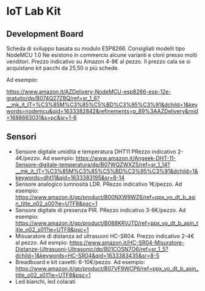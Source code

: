 # IoT Lab Kit

## Development Board
Scheda di sviluppo basata su modulo ESP8266. Consigliati modelli tipo NodeMCU 1.0 Ne esistono in commercio alcune varianti e cloni presso molti venditori.
Prezzo indicativo su Amazon 4-8€ al pezzo. Il prezzo cala se si acquistano kit pacchi da 25,50 o più schede.

Ad esempio:

https://www.amazon.it/AZDelivery-NodeMCU-esp8266-esp-12e-gratuito/dp/B074Q27ZBQ/ref=sr_1_6?__mk_it_IT=%C3%85M%C3%85%C5%BD%C3%95%C3%91&dchild=1&keywords=nodemcu&qid=1633382842&refinements=p_89%3AAZDelivery&rnid=1688663031&s=pc&sr=1-6

## Sensori

- Sensore digitale umidità e temperatura DHT11 PRezzo indicativo 2-4€/pezzo. Ad esempio: https://www.amazon.it/Angeek-DHT-11-Sensore-digitale-temperatura/dp/B07WQZWXZ5/ref=sr_1_14?__mk_it_IT=%C3%85M%C3%85%C5%BD%C3%95%C3%91&dchild=1&keywords=dht11&qid=1633383195&sr=8-14
- Sensore analogico lumnosità LDR. PRezzo indicativo 1€/pezzo. Ad esempio: https://www.amazon.it/gp/product/B00NXW9WZ6/ref=ppx_yo_dt_b_asin_title_o02_s00?ie=UTF8&psc=1
- Sensore digitale di presenza PIR. PRezzo indicativo 3-6€/pezzo. Ad esempio: https://www.amazon.it/gp/product/B088KRVJTD/ref=ppx_yo_dt_b_asin_title_o02_s01?ie=UTF8&psc=1
- Misuaratore di distanza ad ultrasuoni HC-SR04. Prezzo indicativo 2-4€ al pezzo. Ad esmpio: https://www.amazon.it/HC-SR04-Misuratore-Distanze-Ultrasuoni-Ultrasonic/dp/B01COSN7O6/ref=sr_1_5?dchild=1&keywords=HC-SR04&qid=1633383435&sr=8-5
- Breadboard e kit cavetti: 6-10€/pezzo. Ad esempio: https://www.amazon.it/gp/product/B07VF9WCP6/ref=ppx_yo_dt_b_asin_title_o02_s01?ie=UTF8&psc=1
- Led bianchi, led colarati 
